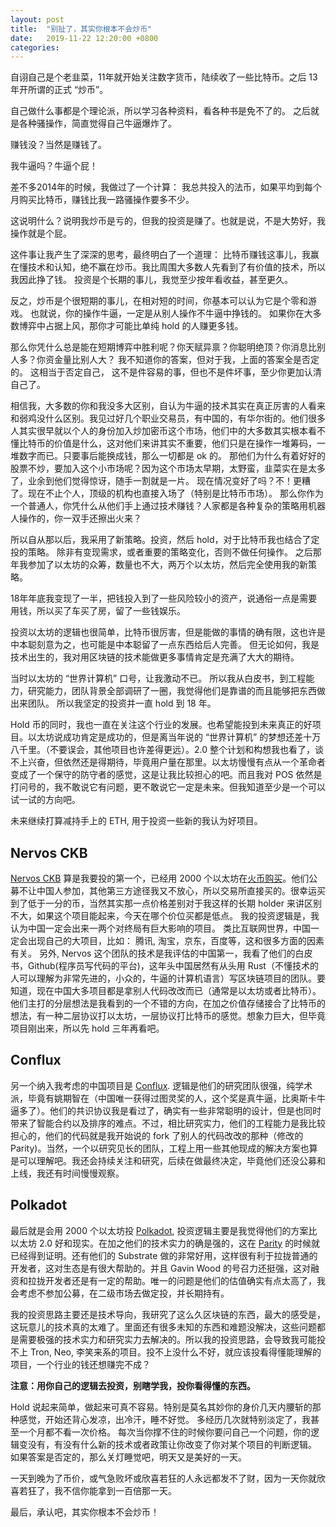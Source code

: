 ```yaml
---
layout: post
title:  "别扯了，其实你根本不会炒币"
date:   2019-11-22 12:20:00 +0800
categories:
---
```


自诩自己是个老韭菜，11年就开始关注数字货币，陆续收了一些比特币。之后 13年开所谓的正式 “炒币”。

自己做什么事都是个理论派，所以学习各种资料，看各种书是免不了的。
之后就是各种骚操作，简直觉得自己牛逼爆炸了。

赚钱没？当然是赚钱了。

我牛逼吗？牛逼个屁！

差不多2014年的时候，我做过了一个计算：
我总共投入的法币，如果平均到每个月购买比特币，赚钱比我一路骚操作要多不少。

这说明什么？说明我炒币是亏的，但我的投资是赚了。也就是说，不是大势好，我操作就是个屁。

这件事让我产生了深深的思考，最终明白了一个道理：
比特币赚钱这事儿，我赢在懂技术和认知，绝不赢在炒币。我比周围大多数人先看到了有价值的技术，所以我因此挣了钱。
投资是个长期的事儿，我觉至少按年看收益，甚至更久。

反之，炒币是个很短期的事儿，在相对短的时间，你基本可以认为它是个零和游戏。
也就说，你的操作牛逼，一定是从别人操作不牛逼中挣钱的。
如果你在大多数博弈中占据上风，那你才可能比单纯 hold 的人赚更多钱。

那么你凭什么总是能在短期博弈中胜利呢？你天赋异禀？你聪明绝顶？你消息比别人多？你资金量比别人大？
我不知道你的答案，但对于我，上面的答案全是否定的。
这相当于否定自己， 这不是件容易的事，但也不是件坏事，至少你更加认清自己了。

相信我，大多数的你和我没多大区别，自认为牛逼的技术其实在真正厉害的人看来和弱鸡没什么区别。我见过好几个职业交易员，有中国的，有华尔街的。他们很多人其实很早就以个人的身份加入炒加密币这个市场，他们中的大多数其实根本看不懂比特币的价值是什么，这对他们来讲其实不重要，他们只是在操作一堆筹码，一堆数字而已。只要事后能换成钱，那么一切都是 ok 的。
那他们为什么有着好好的股票不炒，要加入这个小市场呢？因为这个市场太早期，太野蛮，韭菜实在是太多了，业余到他们觉得惊讶，随手一割就是一片。
现在情况变好了吗？不！更糟了。现在不止个人，顶级的机构也直接入场了（特别是比特币市场）。
那么你作为一个普通人，你凭什么从他们手上通过技术赚钱？人家都是各种复杂的策略用机器人操作的，你一双手还擦出火来？

所以自从那以后，我采用了新策略。投资，然后 hold，对于比特币我也结合了定投的策略。 除非有变现需求，或者重要的策略变化，否则不做任何操作。
之后那年我参加了以太坊的众筹，数量也不大，两万个以太坊，然后完全使用我的新策略。

18年年底我变现了一半，把钱投入到了一些风险较小的资产，说通俗一点是需要用钱，所以买了车买了房，留了一些钱娱乐。

投资以太坊的逻辑也很简单，比特币很厉害，但是能做的事情的确有限，这也许是中本聪刻意为之，也可能是中本聪留了一点东西给后人完善。
但无论如何，我是技术出生的，我对用区块链的技术能做更多事情肯定是充满了大大的期待。

当时以太坊的 “世界计算机” 口号，让我激动不已。
所以我从白皮书，到工程能力，研究能力，团队背景全部调研了一圈，我觉得他们是靠谱的而且能够把东西做出来团队。
所以我坚定的投资并一直 hold 到 18 年。

Hold 币的同时，我也一直在关注这个行业的发展。也希望能投到未来真正的好项目。以太坊说成功肯定是成功的，但是离当年说的 “世界计算机” 的梦想还差十万八千里。（不要误会，其他项目也许差得更远）。2.0 整个计划和构想我也看了，谈不上兴奋，但依然还是得期待，毕竟用户量在那里。以太坊慢慢有点从一个革命者变成了一个保守的防守者的感觉，这是让我比较担心的吧。而且我对 POS 依然是打问号的，我不敢说它有问题，更不敢说它一定是未来。但我知道至少是一个可以试一试的方向吧。


未来继续打算减持手上的 ETH, 用于投资一些新的我认为好项目。

## Nervos CKB
[Nervos CKB](https://www.nervos.org/) 算是我要投的第一个，已经用 2000 个以太坊在[火币购买](https://www.huobi.com/zh-cn/exchange/ckb_usdt/)。他们公募不让中国人参加，其他第三方途径我又不放心，所以交易所直接买的。很幸运买到了低于一分的币，当然其实那一点价格差别对于我这样的长期 holder 来讲区别不大，如果这个项目能起来，今天在哪个价位买都是低点。
我的投资逻辑是，我认为中国一定会出来一两个对终局有巨大影响的项目。 类比互联网世界，中国一定会出现自己的大项目，比如： 腾讯, 淘宝，京东，百度等，这和很多方面的因素有关。 另外, Nervos 这个团队的技术是我评估的中国第一，我看了他们的白皮书，Github(程序员写代码的平台)，这年头中国居然有从头用 Rust（不懂技术的人可以理解为非常先进的，小众的，牛逼的计算机语言）写区块链项目的团队。要知道，现在中国大多项目都是拿别人代码改改而已（通常是以太坊或者比特币）。 他们主打的分层想法是我看到的一个不错的方向，在加之价值存储接合了比特币的想法，有一种二层协议打以太坊，一层协议打比特币的感觉。想象力巨大，但毕竟项目刚出来，所以先 hold 三年再看吧。

## Conflux
另一个纳入我考虑的中国项目是 [Conflux](https://www.conflux-chain.org/). 逻辑是他们的研究团队很强，纯学术派，毕竟有姚期智在（中国唯一获得过图灵奖的人，这个奖是真牛逼，比奥斯卡牛逼多了）。他们的共识协议我是看过了，确实有一些非常聪明的设计，但是也同时带来了智能合约以及排序的难点。不过，相比研究实力，他们的工程能力是我比较担心的，他们的代码就是我开始说的 fork 了别人的代码改改的那种（修改的 Parity)。当然，一个以研究见长的团队，工程上用一些其他现成的解决方案也算是可以理解吧。我还会持续关注和研究，后续在做最终决定，毕竟他们还没公募和上线，我还有时间慢慢观察。

## Polkadot
最后就是会用 2000 个以太坊投 [Polkadot](https://polkadot.network/), 投资逻辑主要是我觉得他们的方案比以太坊 2.0 好和现实。在加之他们的技术实力的确是强的，这在 [Parity](https://www.parity.io/) 的时候就已经得到证明。还有他们的 Substrate 做的非常好用，这样很有利于拉拢普通的开发者，这对生态是有很大帮助的。并且 Gavin Wood 的号召力还挺强，这对融资和拉拢开发者还是有一定的帮助。唯一的问题是他们的估值确实有点太高了，我会考虑不参加公募，在二级市场去做定投，并长期持有。

我的投资思路主要还是技术导向，我研究了这么久区块链的东西，最大的感受是，这玩意儿的技术真的太难了。里面还有很多未知的东西和难题没解决，这些问题都是需要极强的技术实力和研究实力去解决的。所以我的投资思路，会导致我可能投不上 Tron, Neo, 李笑来系的项目。投不上没什么不好，就应该投看得懂能理解的项目，一个行业的钱还想赚完不成？

**注意：用你自己的逻辑去投资，别瞎学我，投你看得懂的东西。**

Hold 说起来简单，做起来可真不容易。特别是莫名其妙你的身价几天内腰斩的那种感觉，开始还背心发凉，出冷汗，睡不好觉。
多经历几次就特别淡定了，我甚至一个月都不看一次价格。
每次当你撑不住的时候你要问自己一个问题，你的逻辑变没有，有没有什么新的技术或者政策让你改变了你对某个项目的判断逻辑。
如果答案是否定的，那么关灯睡觉吧，明天又是美好的一天。

一天到晚为了币价，或气急败坏或欣喜若狂的人永远都发不了财，因为一天你就欣喜若狂了，我不信你能拿到一百倍那一天。

最后，承认吧，其实你根本不会炒币！

